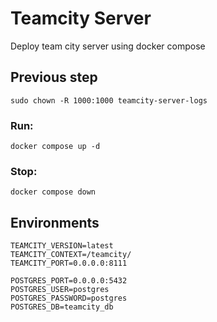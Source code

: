 # Teamcity Server

Deploy team city server using docker compose

## Previous step

```
sudo chown -R 1000:1000 teamcity-server-logs
```

### Run:

```
docker compose up -d
```

### Stop:

```
docker compose down
```

## Environments

```
TEAMCITY_VERSION=latest
TEAMCITY_CONTEXT=/teamcity/
TEAMCITY_PORT=0.0.0.0:8111

POSTGRES_PORT=0.0.0.0:5432
POSTGRES_USER=postgres
POSTGRES_PASSWORD=postgres
POSTGRES_DB=teamcity_db
```
